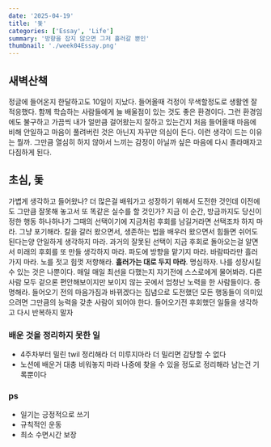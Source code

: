 ```yaml
---
date: '2025-04-19'
title: '돛'
categories: ['Essay', 'Life']
summary: '방향을 잡지 않으면 그저 흘러갈 뿐인'
thumbnail: './week04Essay.png'
---
```


## **새벽산책**

정글에 들어온지 한달하고도 10일이 지났다.
들어올때 걱정이 무색할정도로 생활엔 잘 적응했다.
함께 학습하는 사람들에게 늘 배울점이 있는 것도 좋은 환경이다. 그런 환경임에도 불구하고 가끔씩 내가 얼만큼 걸어왔는지 잘하고 있는건지 처음 들어올때 마음에 비해 안일하고 마음이 풀려버린 것은 아닌지 자꾸만 의심이 든다. 이런 생각이 드는 이유는 뭘까. 그만큼 열심히 하지 않아서 느끼는 감정이 아닐까 싶은 마음에 다시 졸라매자고 다짐하게 된다.

## **초심, 돛**

가볍게 생각하고 들어왔나? 더 많은걸 배워가고 성장하기 위해서 도전한 것인데 이전에도 그만큼 잘못해 놓고서 또 똑같은 실수를 할 것인가?
지금 이 순간, 방금까지도 당신이 정한 행동 하나하나가 그때의 선택이기에 지금처럼 후회를 남길거라면 선택조차 하지 마라. 그냥 포기해라. 칼을 갈러 왔으면서, 생존하는 법을 배우러 왔으면서 힘들면 쉬어도 된다는양 안일하게 생각하지 마라. 과거의 잘못된 선택이 지금 후회로 돌아오는걸 알면서 미래의 후회를 또 만들 생각하지 마라. 파도에 방향을 맡기지 마라. 바람따라만 흘러가지 마라. 노를 젓고 힘껏 저항해라. **흘러가는 대로 두지 마라**. 명심하자. 나를 성장시킬 수 있는 것은 나뿐이다. 매일 매일 최선을 다했는지 자기전에 스스로에게 물어봐라. 다른 사람 모두 겉으론 편안해보이지만 보이지 않는 곳에서 엄청난 노력을 한 사람들이다.
증명해라. 들어오기 전의 마음가짐과 바뀌겠다는 집념으로 도전했던 모든 행동들이 의미있으려면 그만큼의 능력을 갖춘 사람이 되어야 한다.
들어오기전 후회했던 일들을 생각하고 다시 반복하지 말자

### 배운 것을 정리하지 못한 일

- 4주차부터 밀린 twil 정리해라 더 미루지마라 더 밀리면 감당할 수 없다
- 노션에 배운거 대충 비워놓지 마라 나중에 찾을 수 있을 정도로 정리해라 남는건 기록뿐이다

### ps

- 일기는 긍정적으로 쓰기
- 규칙적인 운동
- 최소 수면시간 보장
